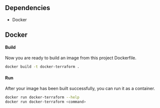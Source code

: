 ## Dependencies
- Docker

## Docker

#### Build
Now you are ready to build an image from this project Dockerfile.
```bash
docker build -t docker-terraform .
```

#### Run

After your image has been built successfully, you can run it as a container.

```bash
docker run docker-terraform --help
docker run docker-terraform <command>
```
